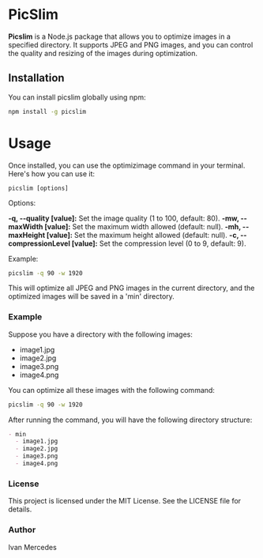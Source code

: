 # PicSlim

**Picslim** is a Node.js package that allows you to optimize images in a specified directory. It supports JPEG and PNG images, and you can control the quality and resizing of the images during optimization.

## Installation

You can install picslim globally using npm:

```bash
npm install -g picslim
```

# Usage

Once installed, you can use the optimizimage command in your terminal. Here's how you can use it:

```
picslim [options]
```

Options:

**-q, --quality [value]:** Set the image quality (1 to 100, default: 80).
**-mw, --maxWidth [value]:** Set the maximum width allowed (default: null).
**-mh, --maxHeight [value]:** Set the maximum height allowed (default: null).
**-c, --compressionLevel [value]:** Set the compression level (0 to 9, default: 9).

Example:

```bash
picslim -q 90 -w 1920
```

This will optimize all JPEG and PNG images in the current directory, and the optimized images will be saved in a 'min' directory.

### Example

Suppose you have a directory with the following images:

- image1.jpg
- image2.jpg
- image3.png
- image4.png

You can optimize all these images with the following command:

```bash
picslim -q 90 -w 1920
```

After running the command, you will have the following directory structure:

```markdown
- min
  - image1.jpg
  - image2.jpg
  - image3.png
  - image4.png
```

### License

This project is licensed under the MIT License. See the LICENSE file for details.

### Author

Ivan Mercedes
